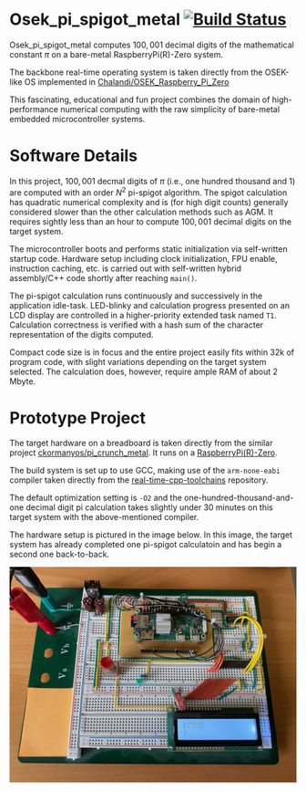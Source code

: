 Osek_pi_spigot_metal
[![Build Status](https://github.com/ckormanyos/Osek_pi_spigot_metal/actions/workflows/Osek_pi_spigot_metal.yml/badge.svg)](https://github.com/ckormanyos/Osek_pi_spigot_metal/actions)
==================

Osek_pi_spigot_metal computes $100,001$ decimal digits
of the mathematical constant $\pi$ on a bare-metal RaspberryPi(R)-Zero system.

The backbone real-time operating system is taken directly
from the OSEK-like OS implemented in
[Chalandi/OSEK_Raspberry_Pi_Zero](https://github.com/Chalandi/OSEK_Raspberry_Pi_Zero)

This fascinating, educational and fun project combines the domain
of high-performance numerical computing with the raw simplicity of
bare-metal embedded microcontroller systems.

# Software Details

In this project, $100,001$ decmal digits of $\pi$ (i.e., one hundred thousand and 1)
are computed with an order $N^2$ pi-spigot algorithm.
The spigot calculation has quadratic numerical complexity
and is (for high digit counts) generally considered slower
than the other calculation methods such as AGM.
It requires sightly less than an hour to compute $100,001$
decimal digits on the target system.

The microcontroller boots and performs static initialization via self-written
startup code. Hardware setup including clock initialization,
FPU enable, instruction caching, etc. is carried out with self-written
hybrid assembly/C++ code shortly after reaching `main()`.

The pi-spigot calculation runs continuously and successively in the
application idle-task. LED-blinky and calculation progress
presented on an LCD display are controlled in a higher-priority
extended task named `T1`. Calculation correctness is verified with
a hash sum of the character representation of the digits computed.

Compact code size is in focus and the entire project easily fits within 32k
of program code, with slight variations depending on the target system selected.
The calculation does, however, require ample RAM of about 2 Mbyte.

# Prototype Project

The target hardware on a breadboard is taken directly
from the similar project
[ckormanyos/pi_crunch_metal](https://github.com/ckormanyos/pi-crunch-metal).
It runs on a
[RaspberryPi(R)-Zero](https://www.raspberrypi.org/products/raspberry-pi-zero).

The build system is set up to use GCC, making use of the `arm-none-eabi`
compiler taken directly from the
[real-time-cpp-toolchains](https://github.com/ckormanyos/real-time-cpp-toolchains)
repository.

The default optimization setting is `-O2` and the one-hundred-thousand-and-one
decimal digit pi calculation takes slightly under 30 minutes
on this target system with the above-mentioned compiler.

The hardware setup is pictured in the image below.
In this image, the target system has already completed
one pi-spigot calculatoin and has begin a second one
back-to-back.

![](./images/Osek_pi_spigot_metal.jpg)
